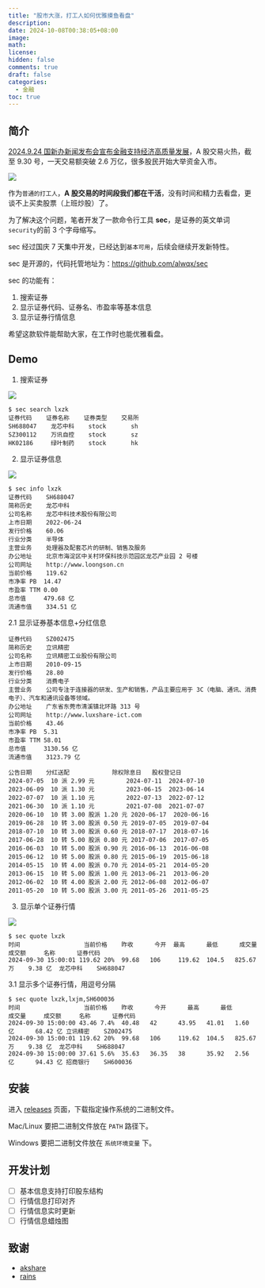 ```yaml
---
title: "股市大涨，打工人如何优雅摸鱼看盘"
description:
date: 2024-10-08T00:38:05+08:00
image:
math:
license:
hidden: false
comments: true
draft: false
categories:
  - 金融
toc: true
---
```


## 简介

[2024.9.24 国新办新闻发布会宣布金融支持经济高质量发展](https://www.gov.cn/lianbo/fabu/202409/content_6976186.htm)，A 股交易火热，截至 9.30 号，一天交易额突破 2.6 万亿，很多股民开始大举资金入市。

![](https://github.com/alwqx/picx-images-hosting/raw/master/blog/2024/sec_sh.7ljz3hpnf2.webp)

作为`普通的打工人`，**A 股交易的时间段我们都在干活**，没有时间和精力去看盘，更谈不上买卖股票（上班炒股）了。

为了解决这个问题，笔者开发了一款命令行工具 **sec**，是证券的英文单词`security`的前 3 个字母缩写。

sec 经过国庆 7 天集中开发，已经达到`基本可用`，后续会继续开发新特性。

sec 是开源的，代码托管地址为：https://github.com/alwqx/sec

sec 的功能有：

1. 搜索证券
2. 显示证券代码、证券名、市盈率等基本信息
3. 显示证券行情信息

希望这款软件能帮助大家，在工作时也能优雅看盘。

## Demo

1. 搜索证券

![](https://github.com/alwqx/picx-images-hosting/raw/master/common/github/sec_search.3yeffybtam.gif)

```shell
$ sec search lxzk
证券代码 	证券名称 	证券类型 	交易所
SH688047	龙芯中科	stock   	sh
SZ300112	万讯自控	stock   	sz
HK02186 	绿叶制药	stock   	hk
```

2. 显示证券信息

![](https://github.com/alwqx/picx-images-hosting/raw/master/common/github/sec_info.eshq593ig.gif)

```shell
$ sec info lxzk
证券代码	SH688047
简称历史	龙芯中科
公司名称	龙芯中科技术股份有限公司
上市日期	2022-06-24
发行价格	60.06
行业分类	半导体
主营业务	处理器及配套芯片的研制、销售及服务
办公地址	北京市海淀区中关村环保科技示范园区龙芯产业园 2 号楼
公司网址	http://www.loongson.cn
当前价格	119.62
市净率 PB	14.47
市盈率 TTM	0.00
总市值  	479.68 亿
流通市值	334.51 亿
```

2.1 显示证券基本信息+分红信息

```shell
证券代码	SZ002475
简称历史	立讯精密
公司名称	立讯精密工业股份有限公司
上市日期	2010-09-15
发行价格	28.80
行业分类	消费电子
主营业务	公司专注于连接器的研发、生产和销售，产品主要应用于 3C（电脑、通讯、消费电子）、汽车和通讯设备等领域。
办公地址	广东省东莞市清溪镇北环路 313 号
公司网址	http://www.luxshare-ict.com
当前价格	43.46
市净率 PB	5.31
市盈率 TTM	58.01
总市值  	3130.56 亿
流通市值	3123.79 亿

公告日期   	分红送配           	除权除息日 	股权登记日
2024-07-05	10 派 2.99 元        	2024-07-11	2024-07-10
2023-06-09	10 派 1.30 元        	2023-06-15	2023-06-14
2022-07-07	10 派 1.10 元        	2022-07-13	2022-07-12
2021-06-30	10 派 1.10 元        	2021-07-08	2021-07-07
2020-06-10	10 转 3.00 股派 1.20 元	2020-06-17	2020-06-16
2019-06-28	10 转 3.00 股派 0.50 元	2019-07-05	2019-07-04
2018-07-10	10 转 3.00 股派 0.60 元	2018-07-17	2018-07-16
2017-06-28	10 转 5.00 股派 0.80 元	2017-07-06	2017-07-05
2016-06-03	10 转 5.00 股派 0.90 元	2016-06-13	2016-06-08
2015-06-12	10 转 5.00 股派 0.80 元	2015-06-19	2015-06-18
2014-05-15	10 转 4.00 股派 0.70 元	2014-05-21	2014-05-20
2013-06-15	10 转 5.00 股派 1.00 元	2013-06-21	2013-06-20
2012-06-02	10 转 4.00 股派 2.00 元	2012-06-08	2012-06-07
2011-05-20	10 转 5.00 股派 3.00 元	2011-05-26	2011-05-25
```

3. 显示单个证券行情

![](https://github.com/alwqx/picx-images-hosting/raw/master/common/github/sec_quote.3k7zp33ifg.gif)

```shell
$ sec quote lxzk
时间                	当前价格   	昨收  	今开 	最高   	最低  	成交量   	成交额 	名称     	证券代码
2024-09-30 15:00:01	119.62 20%	99.68	106 	119.62	104.5	825.67 万	9.38 亿	龙芯中科	SH688047
```

3.1 显示多个证券行情，用逗号分隔

```shell
$ sec quote lxzk,lxjm,SH600036
时间                	当前价格   	昨收  	今开  	最高   	最低  	成交量   	成交额  	名称     	证券代码
2024-09-30 15:00:00	43.46 7.4%	40.48	42   	43.95 	41.01	1.60 亿  	68.42 亿	立讯精密	SZ002475
2024-09-30 15:00:01	119.62 20%	99.68	106  	119.62	104.5	825.67 万	9.38 亿 	龙芯中科	SH688047
2024-09-30 15:00:00	37.61 5.6%	35.63	36.35	38    	35.92	2.56 亿  	94.43 亿	招商银行	SH600036
```

## 安装

进入 [releases](https://github.com/alwqx/sec/releases) 页面，下载指定操作系统的二进制文件。

Mac/Linux 要把二进制文件放在 `PATH` 路径下。

Windows 要把二进制文件放在 `系统环境变量` 下。

## 开发计划

- [ ] 基本信息支持打印股东结构
- [ ] 行情信息打印对齐
- [ ] 行情信息实时更新
- [ ] 行情信息蜡烛图

## 致谢

- [akshare](https://github.com/akfamily/akshare)
- [rains](https://github.com/rookie0/rains)
